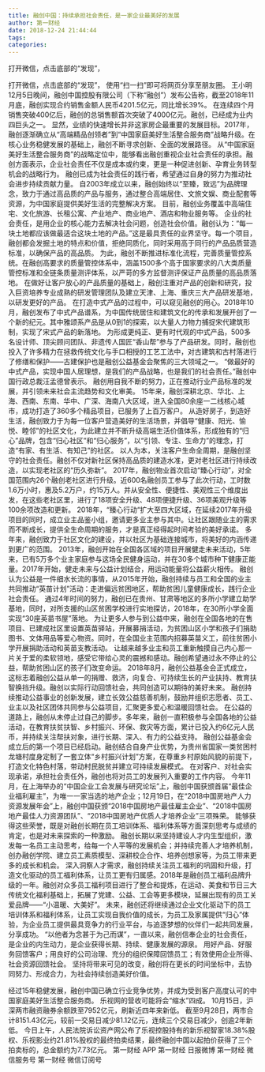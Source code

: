 ```yaml
---
title: 融创中国：持续承担社会责任，是一家企业最美好的发展
author: 第一财经
date: 2018-12-24 21:44:44
tags: 
categories: 
---
```

打开微信，点击底部的“发现”，
<!-- more -->
打开微信，点击底部的“发现”，
使用“扫一扫”即可将网页分享至朋友圈。
王小明
12月5日晚间，融创中国控股有限公司（下称“融创”）发布公告称，截至2018年11月底，融创实现合约销售金额人民币4201.5亿元，同比增长39%。
在连续四个月销售突破400亿后，融创的总销售额首次突破了4000亿元。融创，已经成为业内四巨头之一。
显然，业绩的快速增长并非这家房企最重要的发展目标。2017年，融创逐渐确立从“高端精品创领者”到“中国家庭美好生活整合服务商”战略升级。在核心业务稳健发展的基础上，融创不断寻求创新、全面的发展路径。
从“中国家庭美好生活整合服务商”的战略定位中，能够看出融创重视企业社会责任的承担。融创方面表示，企业社会责任不仅是成本或约束，更是一种促进创新、孕育业务转型机会的战略行为。
融创已成为社会责任的践行者，希望通过自身的努力为推动社会进步持续贡献力量。
自2003年成立以来，融创始终以“至臻，致远”为品牌理念，致力于通过高品质的产品与服务，通过整合高端居住、文旅文娱、商业配套等资源，为中国家庭提供美好生活的完整解决方案。
目前，融创业务覆盖中高端住宅、文化旅游、长租公寓、产业地产、商业地产、酒店和物业服务等。
企业的社会责任，是用企业的核心能力去解决社会问题，创造社会价值。融创认为：“每一块土地都应该做最适合这块土地的产品。”这是最具责任的业界坚守。每一个项目，融创都会发掘土地的特点和价值，拒绝同质化，同时采用高于同行的产品品质营造标准，以确保产品的高品质。
为此，融创不断推进标准化流程，完善质量管控系统。在融创高要求的质量管控体系中，涵盖1500多个高于国家要求的八大类质量管控标准和全链条质量测评体系，以严苛的多方监督测评保证产品质量的高品质落地。
在做好让客户放心的产品质量的基础上，融创注重对产品的创新和研究，投入巨资培养专业成熟的研发管理团队及建立天津、上海、重庆三大产品研发基地，以研发更好的产品。
在打造中式产品的过程中，可以窥见融创的用心。2018年10月，融创发布了中式产品谱系，为中国传统居住和建筑文化的传承和发展开创了一个新的纪元。其中雅颂系产品是从0到1的探索，以大量人力物力捕捉宋代建筑形制，实现了宋式产品的新落地。
为形成更纯正、更有时代观的中式产品，500多名设计师、顶尖顾问团队、非遗传人国匠“香山帮”参与了产品研发。同时，融创也投入了许多精力在拯救传统文化与手口相授的工艺工法中，对古建筑和古村落进行了修缮和保护——古建保护也是融创公益基金会聚焦的三大领域之一。
“做最好的中式产品，实现中国人居理想，是我们的产品战略，也是我们的社会责任。”融创中国行政总裁汪孟德曾表示。
融创用自我不断的努力，正在推动行业产品标准的发展，并引领未来社会主流趋势和文化审美。
15年来，融创深耕北京、华北、上海、西南、东南、华中、广深、海南八大区域，进入全国80余座一二线核心城市，成功打造了360多个精品项目，已服务了上百万客户。
从造好房子，到造好生活，融创致力于为每一位客户营造美好的生活场景，并倡导“健康、阳光、愉悦、睦邻”的社区文化，为此建立并不断升级高端生活价值体系，形成独有的“归心”品牌，包含“归心社区”和“归心服务”，以“引领、专注、生命力”的理念，打造“有家、有生活、有知己”的社区。
以人为本，关注客户生命全周期，是融创坚守的社会责任。融创不仅对新社区保持高品质的建造水准，更对老社区进行持续改造，以实现老社区的“历久弥新”。
2017年，融创物业首次启动“臻心行动”，对全国范围内26个融创老社区进行升级。近600名融创员工参与了此次行动，工时数1.6万小时，惠及5.2万户，约15万人。并从安全性、便捷性、美观性三个维度出发，在这些老社区里，进行了18项安全升级、48项便捷升级、36项美观升级等100余项改造和更新。
2018年，“臻心行动“扩大至四大区域，在延续2017年升级项目的同时，成立业主品鉴小组，邀请更多业主参与其中。让社区跟随业主的需求而不断成长，提供全生命周期的服务，才是真正经得起时间考验的美好承诺。
多年来，融创致力于社区文化的建设，并以社区为基础连接城市，将美好的内涵传递到更广的范围。
2013年，融创开始在全国各区域的项目开展健走未来活动，5年来，已有5万多个业主家庭参与这场全民健身运动，并在30多个城市种下健康正能量。2017年开始，健走未来与公益计划结合，用运动能量将公益薪火相传。
融创认为公益是一件细水长流的事情，从2015年开始，融创持续与员工和全国的业主共同推动“英苗计划”活动：走进偏远贫困地区，帮助贫困儿童健康成长，践行企业社会责任。
通过4年时间的努力，融创已在贵州、甘肃等地区的多所小学建立助学基地，同时，对所支援的山区贫困学校进行实地探访，2018年，在30所小学全面实现“30座英苗书屋”落地。
为让更多人参与到公益中来，融创在全国各地的在售项目、已建成社区里设置英苗驿站，开展募捐活动，为贫困山区小学和孩子们捐助图书、文体用品等爱心物资。同时，在全国业主范围内招募英苗义工，前往贫困小学开展捐助活动和英苗支教活动。
让越来越多业主和员工重新触摸自己内心那一片关于爱的柔软领地，感受它带给心灵的震撼和感动。融创希望通过永不停止的公益，帮助贫困山区的孩子们改变命运。
2018年8月，融创公益基金会正式成立，这标志着融创公益从单一的捐赠、救济，向复合、可持续生长的产业扶持、教育扶智换挡升级。融创以实际行动回馈社会，共同创造可以期待的美好未来。
融创持续推动公益事业的创新发展，建立长效公益慈善机制，鼓励并组织志愿者、员工、业主以及社区团体共同参与公益项目，汇聚更多爱心和温暖回馈社会。
在公益的道路上，融创从未停止过自己的脚步。多年来，融创一直积极参与全国各地的公益活动，在教育扶贫扶智、乡村振兴、环保、救灾等方面，累计已投入约6亿元人民币，并持续关注帮扶对象，进行长期、深入、有力的公益支持。
融创公益基金会成立后的第一个项目已经启动。融创结合自身产业优势，为贵州省国家一类贫困村龙塘村度身定制了一套立体“乡村振兴计划”方案，在尊重乡村原始风貌的前提下，打造文化特色村落，带动村民脱贫并建立可持续发展模式。
在对客户、对社会实现承诺，承担社会责任外，融创也将对员工的发展列入重要的工作内容。
今年11月，在上海举办的“中国企业工会发展与研究论坛”上，融创中国获颁首届“最佳企业福利雇主”，为唯一一家当选的地产企业；12月19日，在“2018中国房地产人力资源发展年会”上，融创中国获颁“2018中国房地产最佳雇主企业”、“2018中国房地产最佳人力资源团队”、“2018中国房地产优质人才培养企业”三项殊荣。
能够获得这些荣誉，既是对融创长期在员工培训体系、福利体系等方面深刻思考与成绩的肯定，也是对未来探索的一种激励。
融创长期以来坚持建设人才内生型组织，激发每一名员工主动思考，给每一个人平等的发展机会；并持续完善人才培养机制，创办融创学院、建立员工素质模型、深耕校企合作、培养创想家等，为员工带来更多的成长和机会。
深入洞察人才需求，融创持续关注员工福利的巩固和升级，打造文化驱动的员工福利体系，让员工更有归属感。2018年是融创员工福利品牌升级的一年。融创对众多员工福利项目进行了整合和提炼，在运动、美食和节日三大传统文化福利基础上，拓展了党建、公益、工会等更多模块，延展出现有的员工关爱品牌——“小温暖、大美好”。
未来，融创还将继续通过企业文化驱动下的员工培训体系和福利体系，让员工实现自我价值的成长，为员工及家属提供“归心”体验，为企业员工提供最具竞争力的行业平台，与追逐梦想的伙伴们一起共同发展，分享成功。
“以他者为念甚于为己而谋”，一直以来，融创信奉企业的社会责任，是企业的内生动力，是企业获得长期、持续、健康发展的源泉。
用好产品、好服务回馈客户；用良好的公司治理、充分的组织保障回馈员工；有效使用企业所得、社会资源回馈社会。
坚持将带来可见的改变，融创将在更长的时间坐标中，去协同努力、形成合力，为社会持续创造美好价值。
 
 
经过15年稳健发展，融创中国已确立行业竞争优势，并成为受到客户高度认可的中国家庭美好生活整合服务商。
乐视网的营收可能将会“缩水”四成。
10月15日，沪深两市融资融券余额跌至7952亿元，刷新近四年来新低。
截至9月28日，两市合计8151.43亿元，较前一交易日减少81.12亿元，连续三个交易日减少，创逾2年新低。
今日上午，人民法院诉讼资产网公布了乐视控股持有的新乐视智家18.38%股权、乐视影业约21.81%股权的最终拍卖结果，最终融创中国以起拍价获得了三个拍卖标的，总金额约为7.73亿元。
第一财经
APP
第一财经
日报微博
第一财经
微信服务号
第一财经
微信订阅号
